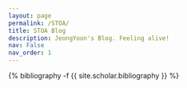 ```yaml
---
layout: page
permalink: /STOA/
title: STOA Blog
description: JeongYoon's Blog. Feeling alive!
nav: False
nav_order: 1
---
```

<!-- _pages/publications.md -->
<div class="publications">

{% bibliography -f {{ site.scholar.bibliography }} %}

</div>
